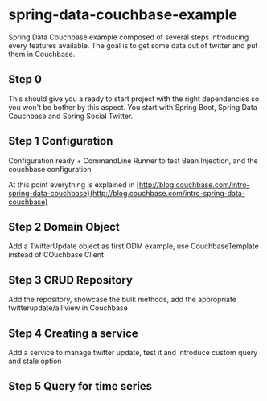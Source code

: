 # spring-data-couchbase-example

Spring Data Couchbase example composed of several steps introducing every features available. The goal is to get some
data out of twitter and put them in Couchbase.

## Step 0

This should give you a ready to start project with the right dependencies so you won't be bother by this aspect. You
start with Spring Boot, Spring Data Couchbase and Spring Social Twitter.

## Step 1 Configuration

Configuration ready + CommandLine Runner to test Bean Injection, and the couchbase configuration

At this point everything is explained in [http://blog.couchbase.com/intro-spring-data-couchbase}(http://blog.couchbase.com/intro-spring-data-couchbase)

## Step 2 Domain Object

Add a TwitterUpdate object as first ODM example, use CouchbaseTemplate instead of COuchbase Client

## Step 3 CRUD Repository

Add the repository, showcase the bulk methods, add the appropriate twitterupdate/all view in Couchbase

## Step 4 Creating a service

Add a service to manage twitter update, test it and introduce custom query and stale option

## Step 5 Query for time series
